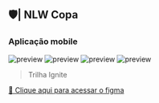 ## 🛡️| NLW Copa

### Aplicação mobile

![preview](.github/imageOne.png)
![preview](.github/imageTwo.png)
![preview](.github/imageThree.png)
![preview](.github/imageFour.png)

> Trilha Ignite

[🔗 Clique aqui para acessar o figma](https://www.figma.com/file/kPbyNtE4sgOP3Q3FdmCQ3r/Bol%C3%A3o-da-Copa-(Community)?node-id=0%3A1)